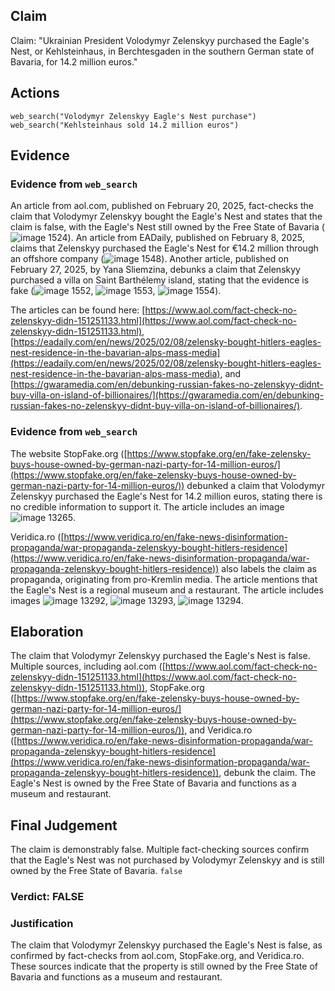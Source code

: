 ## Claim
Claim: "Ukrainian President Volodymyr Zelenskyy purchased the Eagle's Nest, or Kehlsteinhaus, in Berchtesgaden in the southern German state of Bavaria, for 14.2 million euros."

## Actions
```
web_search("Volodymyr Zelenskyy Eagle's Nest purchase")
web_search("Kehlsteinhaus sold 14.2 million euros")
```

## Evidence
### Evidence from `web_search`
An article from aol.com, published on February 20, 2025, fact-checks the claim that Volodymyr Zelenskyy bought the Eagle's Nest and states that the claim is false, with the Eagle's Nest still owned by the Free State of Bavaria (![image 1524](media/2025-08-07_18-47-1754592456-339264.jpg)). An article from EADaily, published on February 8, 2025, claims that Zelenskyy purchased the Eagle's Nest for €14.2 million through an offshore company (![image 1548](media/2025-08-07_18-48-1754592484-932343.jpg)). Another article, published on February 27, 2025, by Yana Sliemzina, debunks a claim that Zelenskyy purchased a villa on Saint Barthélemy island, stating that the evidence is fake (![image 1552](media/2025-08-07_18-48-1754592492-084293.jpg), ![image 1553](media/2025-08-07_18-48-1754592495-928314.jpg), ![image 1554](media/2025-08-07_18-48-1754592496-123937.jpg)).

The articles can be found here: [https://www.aol.com/fact-check-no-zelenskyy-didn-151251133.html](https://www.aol.com/fact-check-no-zelenskyy-didn-151251133.html), [https://eadaily.com/en/news/2025/02/08/zelensky-bought-hitlers-eagles-nest-residence-in-the-bavarian-alps-mass-media](https://eadaily.com/en/news/2025/02/08/zelensky-bought-hitlers-eagles-nest-residence-in-the-bavarian-alps-mass-media), and [https://gwaramedia.com/en/debunking-russian-fakes-no-zelenskyy-didnt-buy-villa-on-island-of-billionaires/](https://gwaramedia.com/en/debunking-russian-fakes-no-zelenskyy-didnt-buy-villa-on-island-of-billionaires/).


### Evidence from `web_search`
The website StopFake.org ([https://www.stopfake.org/en/fake-zelensky-buys-house-owned-by-german-nazi-party-for-14-million-euros/](https://www.stopfake.org/en/fake-zelensky-buys-house-owned-by-german-nazi-party-for-14-million-euros/)) debunked a claim that Volodymyr Zelenskyy purchased the Eagle's Nest for 14.2 million euros, stating there is no credible information to support it. The article includes an image ![image 13265](media/2025-08-31_18-27-1756664877-787789.jpg).

Veridica.ro ([https://www.veridica.ro/en/fake-news-disinformation-propaganda/war-propaganda-zelenskyy-bought-hitlers-residence](https://www.veridica.ro/en/fake-news-disinformation-propaganda/war-propaganda-zelenskyy-bought-hitlers-residence)) also labels the claim as propaganda, originating from pro-Kremlin media. The article mentions that the Eagle's Nest is a regional museum and a restaurant. The article includes images ![image 13292](media/2025-08-31_18-28-1756664897-752007.jpg), ![image 13293](media/2025-08-31_18-28-1756664903-813771.jpg), ![image 13294](media/2025-08-31_18-28-1756664904-310216.jpg).


## Elaboration
The claim that Volodymyr Zelenskyy purchased the Eagle's Nest is false. Multiple sources, including aol.com ([https://www.aol.com/fact-check-no-zelenskyy-didn-151251133.html](https://www.aol.com/fact-check-no-zelenskyy-didn-151251133.html)), StopFake.org ([https://www.stopfake.org/en/fake-zelensky-buys-house-owned-by-german-nazi-party-for-14-million-euros/](https://www.stopfake.org/en/fake-zelensky-buys-house-owned-by-german-nazi-party-for-14-million-euros/)), and Veridica.ro ([https://www.veridica.ro/en/fake-news-disinformation-propaganda/war-propaganda-zelenskyy-bought-hitlers-residence](https://www.veridica.ro/en/fake-news-disinformation-propaganda/war-propaganda-zelenskyy-bought-hitlers-residence)), debunk the claim. The Eagle's Nest is owned by the Free State of Bavaria and functions as a museum and restaurant.


## Final Judgement
The claim is demonstrably false. Multiple fact-checking sources confirm that the Eagle's Nest was not purchased by Volodymyr Zelenskyy and is still owned by the Free State of Bavaria. `false`

### Verdict: FALSE

### Justification
The claim that Volodymyr Zelenskyy purchased the Eagle's Nest is false, as confirmed by fact-checks from aol.com, StopFake.org, and Veridica.ro. These sources indicate that the property is still owned by the Free State of Bavaria and functions as a museum and restaurant.
